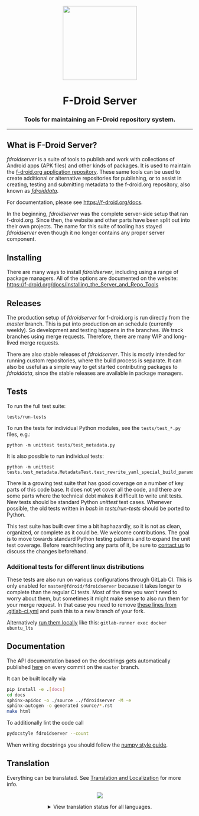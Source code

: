 <div align="center">

<p><img src="https://gitlab.com/fdroid/artwork/-/raw/master/fdroid-logo-2015/fdroid-logo.svg" width="200"></p>

# F-Droid Server
### Tools for maintaining an F-Droid repository system.

</div>

---

## What is F-Droid Server?

_fdroidserver_ is a suite of tools to publish and work with collections of
Android apps (APK files) and other kinds of packages.  It is used to maintain
the [f-droid.org application repository](https://f-droid.org/packages).  These
same tools can be used to create additional or alternative repositories for
publishing, or to assist in creating, testing and submitting metadata to the
f-droid.org repository, also known as
[_fdroiddata_](https://gitlab.com/fdroid/fdroiddata).

For documentation, please see <https://f-droid.org/docs>.

In the beginning, _fdroidserver_ was the complete server-side setup that ran
f-droid.org.  Since then, the website and other parts have been split out into
their own projects.  The name for this suite of tooling has stayed
_fdroidserver_ even though it no longer contains any proper server component.


## Installing

There are many ways to install _fdroidserver_, including using a range of
package managers.  All of the options are documented on the website:
https://f-droid.org/docs/Installing_the_Server_and_Repo_Tools


## Releases

The production setup of _fdroidserver_ for f-droid.org is run directly from the
_master_ branch.  This is put into production on an schedule (currently weekly).
So development and testing happens in the branches. We track branches using
merge requests.  Therefore, there are many WIP and long-lived merge requests.

There are also stable releases of _fdroidserver_.  This is mostly intended for
running custom repositories, where the build process is separate.  It can also
be useful as a simple way to get started contributing packages to _fdroiddata_,
since the stable releases are available in package managers.


## Tests

To run the full test suite:

    tests/run-tests

To run the tests for individual Python modules, see the `tests/test_*.py` files, e.g.:

	python -m unittest tests/test_metadata.py

It is also possible to run individual tests:

	python -m unittest tests.test_metadata.MetadataTest.test_rewrite_yaml_special_build_params

There is a growing test suite that has good coverage on a number of key parts of
this code base.  It does not yet cover all the code, and there are some parts
where the technical debt makes it difficult to write unit tests.  New tests
should be standard Python _unittest_ test cases.  Whenever possible, the old
tests written in _bash_ in _tests/run-tests_ should be ported to Python.

This test suite has built over time a bit haphazardly, so it is not as clean,
organized, or complete as it could be.  We welcome contributions.  The goal is
to move towards standard Python testing patterns and to expand the unit test
coverage.  Before rearchitecting any parts of it, be sure to [contact
us](https://f-droid.org/about) to discuss the changes beforehand.


### Additional tests for different linux distributions

These tests are also run on various configurations through GitLab CI. This is
only enabled for `master@fdroid/fdroidserver` because it takes longer to
complete than the regular CI tests.  Most of the time you won't need to worry
about them, but sometimes it might make sense to also run them for your merge
request. In that case you need to remove [these lines from .gitlab-ci.yml](https://gitlab.com/fdroid/fdroidserver/-/blob/0124b9dde99f9cab19c034cbc7d8cc6005a99b48/.gitlab-ci.yml#L90-91)
and push this to a new branch of your fork.

Alternatively [run them
locally](https://docs.gitlab.com/runner/commands/README.html#gitlab-runner-exec)
like this: `gitlab-runner exec docker ubuntu_lts`


## Documentation

The API documentation based on the docstrings gets automatically
published [here](https://fdroid.gitlab.io/fdroidserver) on every commit
on the `master` branch.

It can be built locally via

```bash
pip install -e .[docs]
cd docs
sphinx-apidoc -o ./source ../fdroidserver -M -e
sphinx-autogen -o generated source/*.rst
make html
```

To additionally lint the code call
```bash
pydocstyle fdroidserver --count
```

When writing docstrings you should follow the
[numpy style guide](https://numpydoc.readthedocs.io/en/latest/format.html).


## Translation

Everything can be translated.  See
[Translation and Localization](https://f-droid.org/docs/Translation_and_Localization)
for more info.

<div align="center">

[![](https://hosted.weblate.org/widgets/f-droid/-/287x66-white.png)](https://hosted.weblate.org/engage/f-droid)

<details>
<summary>View translation status for all languages.</summary>

[![](https://hosted.weblate.org/widgets/f-droid/-/fdroidserver/multi-auto.svg)](https://hosted.weblate.org/engage/f-droid/?utm_source=widget)

</details>

</div>
